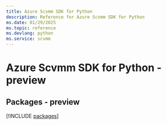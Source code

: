 ```yaml
---
title: Azure Scvmm SDK for Python
description: Reference for Azure Scvmm SDK for Python
ms.date: 01/29/2025
ms.topic: reference
ms.devlang: python
ms.service: scvmm
---
```

# Azure Scvmm SDK for Python - preview
## Packages - preview
[!INCLUDE [packages](scvmm-index.md)]